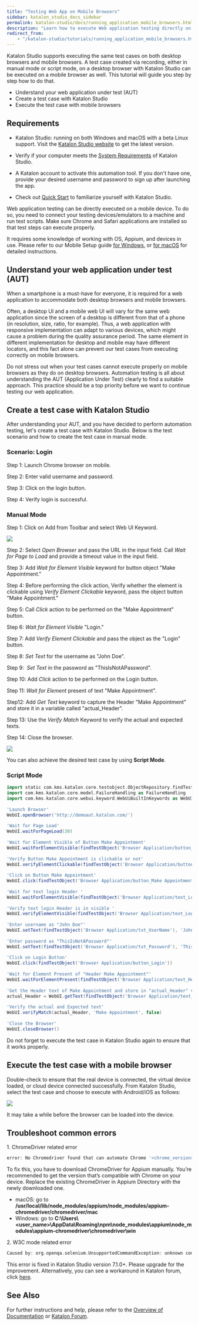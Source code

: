 ```yaml
---
title: "Testing Web App on Mobile Browsers"
sidebar: katalon_studio_docs_sidebar
permalink: katalon-studio/docs/running_application_mobile_browsers.html
description: "Learn how to execute Web application testing directly on a mobile device via a sample project on Chrome and Safari browser."
redirect_from:
    - "/katalon-studio/tutorials/running_application_mobile_browsers.html"
---
```

Katalon Studio supports executing the same test cases on both desktop browsers and mobile browsers. A test case created via recording, either in manual mode or script mode, on a desktop browser with Katalon Studio can be executed on a mobile browser as well. This tutorial will guide you step by step how to do that.

* Understand your web application under test (AUT)
* Create a test case with Katalon Studio
* Execute the test case with mobile browsers

## Requirements

* Katalon Studio: running on both Windows and macOS with a beta Linux support. Visit the [Katalon Studio website](https://www.katalon.com/download) to get the latest version.

* Verify if your computer meets the [System Requirements](http://docs.katalon.com/display/KD/System+Requirements) of Katalon Studio.

* A Katalon account to activate this automation tool. If you don't have one, provide your desired username and password to sign up after launching the app.

* Check out [Quick Start](/katalon-studio/tutorials/web/get-started/quick-start/) to familiarize yourself with Katalon Studio.

Web application testing can be directly executed on a mobile device. To do so, you need to connect your testing devices/emulators to a machine and run test scripts. Make sure Chrome and Safari applications are installed so that test steps can execute properly.

It requires some knowledge of working with OS, Appium, and devices in use. Please refer to our Mobile Setup guide [for Windows](/x/jwbR), or [for macOS](/x/9AXR) for detailed instructions.

## Understand your web application under test (AUT)

When a smartphone is a must-have for everyone, it is required for a web application to accommodate both desktop browsers and mobile browsers.

Often, a desktop UI and a mobile web UI will vary for the same web application since the screen of a desktop is different from that of a phone (in resolution, size, ratio, for example). Thus, a web application with responsive implementation can adapt to various devices, which might cause a problem during the quality assurance period. The same element in different implementation for desktop and mobile may have different locators, and this fact alone can prevent our test cases from executing correctly on mobile browsers.

Do not stress out when your test cases cannot execute properly on mobile browsers as they do on desktop browsers. Automation testing is all about understanding the AUT (Application Under Test) clearly to find a suitable approach. This practice should be a top priority before we want to continue testing our web application.

## Create a test case with Katalon Studio

After understanding your AUT, and you have decided to perform automation testing, let's create a test case with Katalon Studio. Below is the test scenario and how to create the test case in manual mode.

### Scenario: Login

Step 1: Launch Chrome browser on mobile.

Step 2: Enter valid username and password.

Step 3: Click on the login button.

Step 4: Verify login is successful.

### Manual Mode

Step 1: Click on Add from Toolbar and select Web UI Keyword.

![](https://github.com/katalon-studio/docs-images/raw/master/katalon-studio/tutorials/running_application_mobile_browsers/MobileBrowsers1.png)

Step 2: Select _Open Browser_ and pass the URL in the input field. Call _Wait for Page to Load_ and provide a timeout value in the input field.

Step 3: Add _Wait for Element Visible_ keyword for button object "Make Appointment."

Step 4: Before performing the click action, Verify whether the element is clickable using _Verify Element Clickable_ keyword, pass the object button "Make Appointment."

Step 5: Call _Click_ action to be performed on the "Make Appointment" button.

Step 6: _Wait for Element Visible_ "Login."

Step 7: Add _Verify Element Clickable_ and pass the object as the "Login" button.

Step 8: _Set Text_ for the username as "John Doe".

Step 9:  _Set Text_ in the password as "ThisIsNotAPassword".

Step 10: Add _Click_ action to be performed on the Login button.

Step 11: _Wait for Element_ present of text "Make Appointment".

Step12: Add _Get Text_ keyword to capture the Header "Make Appointment" and store it in a variable called "actual_Header".

Step 13: Use the _Verify Match_ Keyword to verify the actual and expected texts.

Step 14: Close the browser.

![](https://github.com/katalon-studio/docs-images/raw/master/katalon-studio/tutorials/running_application_mobile_browsers/MobileBrowsers2.png)

You can also achieve the desired test case by using **Script Mode**.

### Script Mode

```groovy
import static com.kms.katalon.core.testobject.ObjectRepository.findTestObject
import com.kms.katalon.core.model.FailureHandling as FailureHandling
import com.kms.katalon.core.webui.keyword.WebUiBuiltInKeywords as WebUI
 
'Launch Browser'
WebUI.openBrowser('http://demoaut.katalon.com/')
 
'Wait for Page Load'
WebUI.waitForPageLoad(30)
 
'Wait for Element Visible of Button Make Appointment'
WebUI.waitForElementVisible(findTestObject('Browser Application/button_Make Appointment'), 30)
 
'Verify Button Make Appointment is clickable or not'
WebUI.verifyElementClickable(findTestObject('Browser Application/button_Make Appointment'), FailureHandling.STOP_ON_FAILURE)
 
'Click on Button Make Appointment'
WebUI.click(findTestObject('Browser Application/button_Make Appointment'))
 
'Wait for text login Header '
WebUI.waitForElementVisible(findTestObject('Browser Application/text_Login Header'), 30)
 
'Verify text login Header is in visible '
WebUI.verifyElementVisible(findTestObject('Browser Application/text_Login Header'))
 
'Enter username as "John Doe"'
WebUI.setText(findTestObject('Browser Application/txt_UserName'), 'John Doe')
 
'Enter password as "ThisIsNotAPassword"'
WebUI.setText(findTestObject('Browser Application/txt_Password'), 'ThisIsNotAPassword')
 
'Click on Login Button'
WebUI.click(findTestObject('Browser Application/button_Login'))
 
'Wait for Element Present of "Header Make Appointment"'
WebUI.waitForElementPresent(findTestObject('Browser Application/text_Header Make Appointment'), 30)
 
'Get the Header text of Make Appointment and store in "actual_Header" variable'
actual_Header = WebUI.getText(findTestObject('Browser Application/text_Header Make Appointment'))
 
'Verify the actual and Expected text'
WebUI.verifyMatch(actual_Header, 'Make Appointment', false)
 
'Close the Browser'
WebUI.closeBrowser()

```

Do not forget to execute the test case in Katalon Studio again to ensure that it works properly.

## Execute the test case with a mobile browser

Double-check to ensure that the real device is connected, the virtual device loaded, or cloud device connected successfully. From Katalon Studio, select the test case and choose to execute with Android/iOS as follows:

![](https://github.com/katalon-studio/docs-images/raw/master/katalon-studio/tutorials/running_application_mobile_browsers/MobileBrowsers3.png)

It may take a while before the browser can be loaded into the device.

## Troubleshoot common errors

1\. ChromeDriver related error

```groovy
error: No Chromedriver found that can automate Chrome '<chrome_version>'
```

To fix this, you have to download ChromeDriver for Appium manually. You’re recommended to get the version that’s compatible with Chrome on your device. Replace the existing ChromeDriver in Appium Directory with the newly downloaded one.

* macOS: go to **/usr/local/lib/node_modules/appium/node_modules/appium-chromedriver/chromedriver/mac**
* Windows: go to **C:\Users\\<user_name>\AppData\Roaming\npm\node_modules\appium\node_modules\appium-chromedriver\chromedriver\win**

2\. W3C mode related error

```groovy
Caused by: org.openqa.selenium.UnsupportedCommandException: unknown command: Cannot call non W3C standard command while in W3C mode
```

This error is fixed in Katalon Studio version 7.1.0+. Please upgrade for the improvement. Alternatively, you can see a workaround in Katalon forum, click [here](https://forum.katalon.com/t/unable-to-update-chromedriver-on-mac-in-katalon-studio/33958).

## See Also

For further instructions and help, please refer to the [Overview of Documentation](/x/oArR) or [Katalon Forum](https://forum.katalon.com/).

